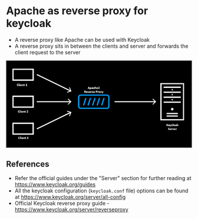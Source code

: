 
# Apache as reverse proxy for keycloak 

* A reverse proxy like Apache can be used with Keycloak
* A reverse proxy sits in between the clients and server and forwards the client request to the server

![keycloak_apache_architecture.png](https://github.com/nagasudhirpulla/taming_python/blob/master/blog/skills/assets/img/keycloak_apache_architecture.png?raw=true?raw=true)




## References
* Refer the official guides under the "Server" section for further reading at https://www.keycloak.org/guides
* All the keycloak configuration (`keycloak.conf` file) options can be found at https://www.keycloak.org/server/all-config 
* Official Keycloak reverse proxy guide - https://www.keycloak.org/server/reverseproxy
<!--stackedit_data:
eyJoaXN0b3J5IjpbMTY0NTkzMDg4MCwtODQ4NzI5MDYzLDE0ND
k2MDExMjQsLTgxMzA5NzAzNSwtMTc3ODA1NTUxMl19
-->